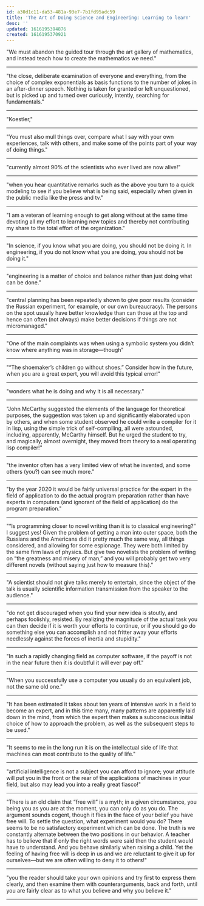 ```yaml
---
id: a30d1c11-da53-481a-93e7-7b1fd95adc59
title: 'The Art of Doing Science and Engineering: Learning to learn'
desc: ''
updated: 1616195394876
created: 1616195370921
---
```


"We must abandon the guided tour through the art gallery of mathematics, and instead teach how to create the mathematics we need."

---------

"the close, deliberate examination of everyone and everything, from the choice of complex exponentials as basis functions to the number of jokes in an after-dinner speech. Nothing is taken for granted or left unquestioned, but is picked up and turned over curiously, intently, searching for fundamentals."

---------

"Koestler,"

---------

"You must also mull things over, compare what I say with your own experiences, talk with others, and make some of the points part of your way of doing things."

---------

"currently almost 90% of the scientists who ever lived are now alive!"

---------

"when you hear quantitative remarks such as the above you turn to a quick modeling to see if you believe what is being said, especially when given in the public media like the press and tv."

---------

"I am a veteran of learning enough to get along without at the same time devoting all my effort to learning new topics and thereby not contributing my share to the total effort of the organization."

---------

"In science, if you know what you are doing, you should not be doing it. In engineering, if you do not know what you are doing, you should not be doing it."

---------

"engineering is a matter of choice and balance rather than just doing what can be done."

---------

"central planning has been repeatedly shown to give poor results (consider the Russian experiment, for example, or our own bureaucracy). The persons on the spot usually have better knowledge than can those at the top and hence can often (not always) make better decisions if things are not micromanaged."

---------

"One of the main complaints was when using a symbolic system you didn’t know where anything was in storage—though"

---------

"“The shoemaker’s children go without shoes.” Consider how in the future, when you are a great expert, you will avoid this typical error!"

---------

"wonders what he is doing and why it is all necessary."

---------

"John McCarthy suggested the elements of the language for theoretical purposes, the suggestion was taken up and significantly elaborated upon by others, and when some student observed he could write a compiler for it in lisp, using the simple trick of self-compiling, all were astounded, including, apparently, McCarthy himself. But he urged the student to try, and magically, almost overnight, they moved from theory to a real operating lisp compiler!"

---------

"the inventor often has a very limited view of what he invented, and some others (you?) can see much more."

---------

"by the year 2020 it would be fairly universal practice for the expert in the field of application to do the actual program preparation rather than have experts in computers (and ignorant of the field of application) do the program preparation."

---------

"“Is programming closer to novel writing than it is to classical engineering?” I suggest yes! Given the problem of getting a man into outer space, both the Russians and the Americans did it pretty much the same way, all things considered, and allowing for some espionage. They were both limited by the same firm laws of physics. But give two novelists the problem of writing on “the greatness and misery of man,” and you will probably get two very different novels (without saying just how to measure this)."

---------

"A scientist should not give talks merely to entertain, since the object of the talk is usually scientific information transmission from the speaker to the audience."

---------

"do not get discouraged when you find your new idea is stoutly, and perhaps foolishly, resisted. By realizing the magnitude of the actual task you can then decide if it is worth your efforts to continue, or if you should go do something else you can accomplish and not fritter away your efforts needlessly against the forces of inertia and stupidity."

---------

"In such a rapidly changing field as computer software, if the payoff is not in the near future then it is doubtful it will ever pay off."

---------

"When you successfully use a computer you usually do an equivalent job, not the same old one."

---------

"It has been estimated it takes about ten years of intensive work in a field to become an expert, and in this time many, many patterns are apparently laid down in the mind, from which the expert then makes a subconscious initial choice of how to approach the problem, as well as the subsequent steps to be used."

---------

"It seems to me in the long run it is on the intellectual side of life that machines can most contribute to the quality of life."

---------

"artificial intelligence is not a subject you can afford to ignore; your attitude will put you in the front or the rear of the applications of machines in your field, but also may lead you into a really great fiasco!"

---------

"There is an old claim that “free will” is a myth; in a given circumstance, you being you as you are at the moment, you can only do as you do. The argument sounds cogent, though it flies in the face of your belief you have free will. To settle the question, what experiment would you do? There seems to be no satisfactory experiment which can be done. The truth is we constantly alternate between the two positions in our behavior. A teacher has to believe that if only the right words were said then the student would have to understand. And you behave similarly when raising a child. Yet the feeling of having free will is deep in us and we are reluctant to give it up for ourselves—but we are often willing to deny it to others!"

---------

"you the reader should take your own opinions and try first to express them clearly, and then examine them with counterarguments, back and forth, until you are fairly clear as to what you believe and why you believe it."

---------
